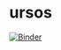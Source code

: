 # ursos
[![Binder](https://mybinder.org/badge_logo.svg)](https://mybinder.org/v2/gh/GabrielBrazao/ursos/HEAD?urlpath=%2Fvoila%2Frender%2Fursos_gabriel.ipynb)
